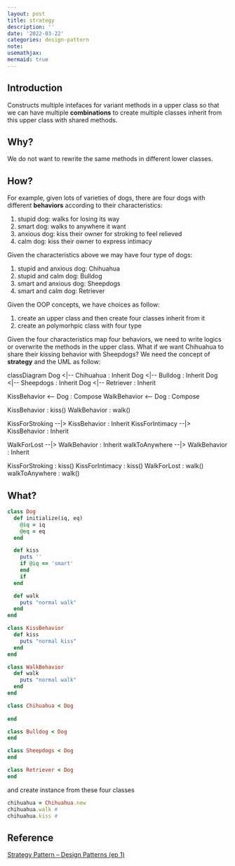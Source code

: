 ```yaml
---
layout: post
title: strategy
description: ''
date: '2022-03-22'
categories: design-pattern
note:
usemathjax:
mermaid: true
---
```


## Introduction

Constructs multiple intefaces for variant methods in a upper class so that we can have multiple **combinations** to create multiple classes inherit from this upper class with shared methods.

## Why?

We do not want to rewrite the same methods in different lower classes.

## How?

For example, given lots of varieties of dogs, there are four dogs with different **behaviors** according to their characteristics:

1. stupid dog: walks for losing its way
2. smart dog: walks to anywhere it want
3. anxious dog: kiss their owner for stroking to feel relieved
4. calm dog: kiss their owner to express intimacy

Given the characteristics above we may have four type of dogs:

1. stupid and anxious dog: Chihuahua
2. stupid and calm dog: Bulldog
3. smart and anxious dog: Sheepdogs
4. smart and calm dog: Retriever

Given the OOP concepts, we have choices as follow:

1. create an upper class and then create four classes inherit from it
2. create an polymorhpic class with four type

Given the four characteristics map four behaviors, we need to write logics or overwrite the methods in the upper class. What if we want Chihuahua to share their kissing behavior with Sheepdogs? We need the concept of **strategy** and the UML as follow:

<div class="mermaid">
classDiagram
  Dog <|-- Chihuahua : Inherit
  Dog <|-- Bulldog : Inherit
  Dog <|-- Sheepdogs : Inherit
  Dog <|-- Retriever : Inherit

  KissBehavior <-- Dog : Compose
  WalkBehavior <-- Dog : Compose

  KissBehavior : kiss()
  WalkBehavior : walk()

  KissForStroking --|> KissBehavior : Inherit
  KissForIntimacy --|> KissBehavior : Inherit

  WalkForLost --|> WalkBehavior : Inherit
  walkToAnywhere --|> WalkBehavior : Inherit

  KissForStroking : kiss()
  KissForIntimacy : kiss()
  WalkForLost : walk()
  walkToAnywhere : walk()

</div>

## What?

```ruby
class Dog
  def initialize(iq, eq)
    @iq = iq
    @eq = eq
  end

  def kiss
    puts ''
    if @iq == 'smart'
    end
    if 
  end

  def walk
    puts "normal walk"
  end
end

class KissBehavior
  def kiss
    puts "normal kiss"
  end
end

class WalkBehavior
  def walk
    puts "normal walk"
  end
end

class Chihuahua < Dog
  
end

class Bulldog < Dog
end

class Sheepdogs < Dog
end

class Retriever < Dog
end
```

and create instance from these four classes

```ruby
chihuahua = Chihuahua.new
chihuahua.walk # 
chihuahua.kiss #
```

## Reference

[Strategy Pattern – Design Patterns (ep 1)](https://www.youtube.com/watch?v=v9ejT8FO-7I&list=PLrhzvIcii6GNjpARdnO4ueTUAVR9eMBpc)
